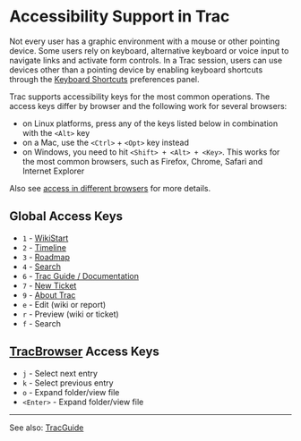 # Accessibility Support in Trac


Not every user has a graphic environment with a mouse or other pointing device. Some users rely on keyboard, alternative keyboard or voice input to navigate links and activate form controls. In a Trac session, users can use devices other than a pointing device by enabling keyboard shortcuts through the [Keyboard Shortcuts](/trac/ghc/prefs/keybindings) preferences panel.


Trac supports accessibility keys for the most common operations. The access keys differ by browser and the following work for several browsers:

- on Linux platforms, press any of the keys listed below in combination with the `<Alt>` key
- on a Mac, use the `<Ctrl>` + `<Opt>` key instead
- on Windows, you need to hit `<Shift> + <Alt> + <Key>`. This works for the most common browsers, such as Firefox, Chrome, Safari and Internet Explorer


Also see [access in different browsers](http://en.wikipedia.org/wiki/Access_key#Access_in_different_browsers) for more details.

## Global Access Keys

- `1` - [WikiStart](wiki-start)
- `2` - [Timeline](trac-timeline)
- `3` - [Roadmap](trac-roadmap)
- `4` - [Search](trac-search)
- `6` - [Trac Guide / Documentation](trac-guide)
- `7` - [New Ticket](trac-tickets)
- `9` - [About Trac](/trac/ghc/about)
- `e` - Edit (wiki or report)
- `r` - Preview (wiki or ticket)
- `f` - Search

## [TracBrowser](trac-browser) Access Keys

- `j` - Select next entry
- `k` - Select previous entry
- `o` - Expand folder/view file
- `<Enter>` - Expand folder/view file

---



See also: [TracGuide](trac-guide)


